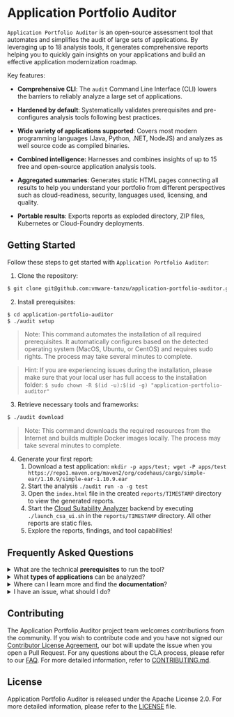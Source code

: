 # Application Portfolio Auditor

`Application Portfolio Auditor` is an open-source assessment tool that automates and simplifies the audit of large sets of applications. By leveraging up to 18 analysis tools, it generates comprehensive reports helping you to quickly gain insights on your applications and build an effective application modernization roadmap.

Key features:

- **Comprehensive CLI**: The `audit` Command Line Interface (CLI) lowers the barriers to reliably analyze a large set of applications.

- **Hardened by default**: Systematically validates prerequisites and pre-configures analysis tools following best practices.

- **Wide variety of applications supported**: Covers most modern programming languages (Java, Python, .NET, NodeJS) and analyzes as well source code as compiled binaries.

- **Combined intelligence:** Harnesses and combines insights of up to 15 free and open-source application analysis tools.

- **Aggregated summaries**: Generates static HTML pages connecting all results to help you understand your portfolio from different perspectives such as cloud-readiness, security, languages used, licensing, and quality.

- **Portable results**: Exports reports as exploded directory, ZIP files, Kubernetes or Cloud-Foundry deployments.

## Getting Started

Follow these steps to get started with `Application Portfolio Auditor`:

1. Clone the repository:
```bash
$ git clone git@github.com:vmware-tanzu/application-portfolio-auditor.git
```

2. Install prerequisites:
```bash
$ cd application-portfolio-auditor
$ ./audit setup
```
> Note: This command automates the installation of all required prerequisites. It automatically configures based on the detected operating system (MacOS, Ubuntu, or CentOS) and requires sudo rights. The process may take several minutes to complete.

> Hint: If you are experiencing issues during the installation, please make sure that your local user has full access to the installation folder: `$ sudo chown -R $(id -u):$(id -g) "application-portfolio-auditor"`

3. Retrieve necessary tools and frameworks:
```bash
$ ./audit download
```
> Note: This command downloads the required resources from the Internet and builds multiple Docker images locally. The process may take several minutes to complete.

4. Generate your first report:
   1. Download a test application: `mkdir -p apps/test; wget -P apps/test https://repo1.maven.org/maven2/org/codehaus/cargo/simple-ear/1.10.9/simple-ear-1.10.9.ear`
   2. Start the analysis `./audit run -a -g test`
   3. Open the `index.html` file in the created `reports/TIMESTAMP` directory to view the generated reports.
   4. Start the [Cloud Suitability Analyzer](https://github.com/vmware-tanzu/cloud-suitability-analyzer) backend by executing `./launch_csa_ui.sh` in the `reports/TIMESTAMP` directory. All other reports are static files.
   5. Explore the reports, findings, and tool capabilities!


## Frequently Asked Questions

<!-- faq 1 -->
<details>
<summary>What are the technical <b>prerequisites</b> to run the tool?</summary>
<br/>
This table summarizes all prerequisites to use Application Portfolio Auditor:

|  Category | Mininum | Recommended |
| ------------- | ------------- | ------------- |
| Operating System  | CentOS, Ubuntu or MacOS | Latest version installed | 
| RAM  | 16+ GB | 32 GB |
| Disk  | 100+ GB | SSD disk |
| CPU  | 8+ Cores / vCPUs  | - |
| Chips  | Intel or Apple silicon | - |
| Internet  | Available for setup and updates | Available during the analysis |
</details>

<!-- faq 2 -->
<details>
<summary>What <b>types of applications</b> can be analyzed?</summary>
<br/>
Most modern application implemented leveraging modern programming languages are supported (Java, Python, .NET, NodeJS). As well binaries as source code can be analyzed.
</details>

<!-- faq 3 -->
<details>
<summary>Where can I learn more and find the <b>documentation</b>?</summary>
<br/>
Please check the <a href="https://github.com/vmware-tanzu/application-portfolio-auditor/blob/main/doc/ABOUT.md">ABOUT.md</a> page.
</details>

<!-- faq 4 -->
<details>
<summary>I have an issue, what should I do?</summary>
<br/>
First, make sure that you are meeting all prerequisites. Especially ensure you have enough RAM allocated to your docker environment.

If a restart, some cleanup or a glance at the documentation does not further helps, you can <a href="https://github.com/vmware-tanzu/application-portfolio-auditor/issues/new/choose">create</a> an issue on GitHub. For specifics on what to include in your report, please follow the pull request guidelines above and share:
<ul>
  <li>What happened: Also tell us, what did you expect to happen.</li>
  <li>Version used: What version of application-portfolio-auditor are you running.</li>
  <li>Environment: What Operating System, Chip (Intel/Apple Silicon) is the software running on.</li>
  <li>Any other potentially relevant information like the browser of JDK used.</li>
</ul>
</details>


## Contributing

The Application Portfolio Auditor project team welcomes contributions from the community. If you wish to contribute code and you have not signed our [Contributor License Agreement](https://cla.vmware.com/cla/1/preview), our bot will update the issue when you open a Pull Request. For any questions about the CLA process, please refer to our [FAQ](https://cla.vmware.com/faq). For more detailed information, refer to [CONTRIBUTING.md](CONTRIBUTING.md).


## License

Application Portfolio Auditor is released under the Apache License 2.0. For more detailed information, please refer to the [LICENSE](LICENSE) file.
